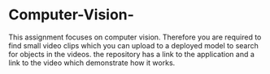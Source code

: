 # Computer-Vision-
This assignment focuses on computer vision. Therefore you are required to find small video
clips which you can upload to a deployed model to search for objects in the videos.
the repository has a link to the application and a link to the video which demonstrate how it works. 

